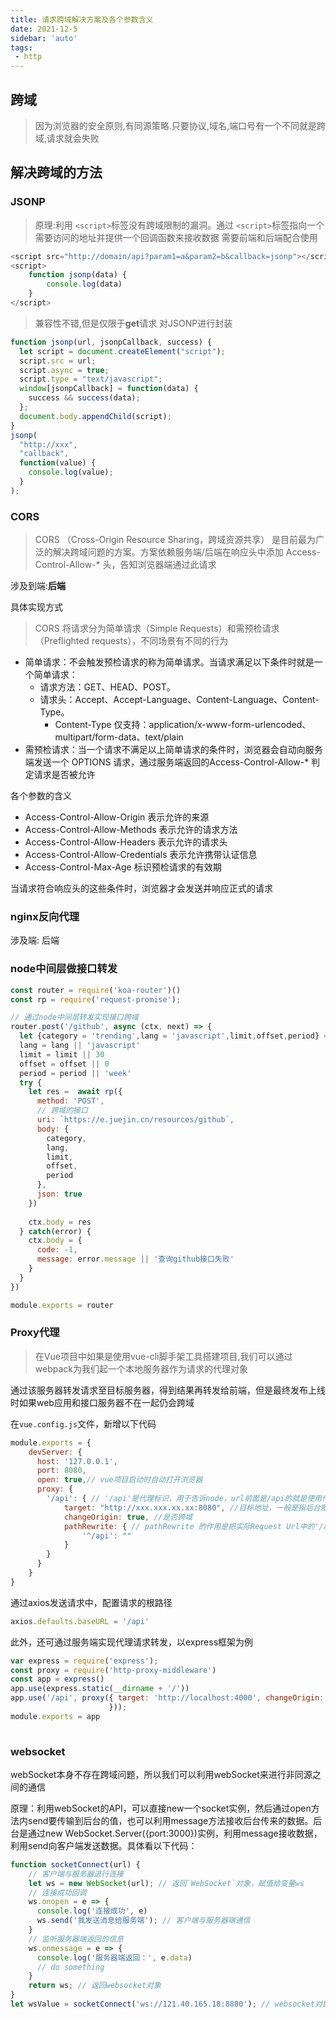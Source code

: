 ```yaml
---
title: 请求跨域解决方案及各个参数含义
date: 2021-12-5
sidebar: 'auto'
tags:
 - http
---
```


## 跨域
> 因为浏览器的安全原则,有同源策略.只要协议,域名,端口号有一个不同就是跨域,请求就会失败
## 解决跨域的方法
### JSONP
> 原理:利用 `<script>`标签没有跨域限制的漏洞。通过 `<script>`标签指向一个需要访问的地址并提供一个回调函数来接收数据
需要前端和后端配合使用
```javaScript
<script src="http://domain/api?param1=a&param2=b&callback=jsonp"></script>
<script>
    function jsonp(data) {
    	console.log(data)
	}
</script>    
```
> 兼容性不错,但是仅限于**get**请求
对JSONP进行封装
```javaScript
function jsonp(url, jsonpCallback, success) {
  let script = document.createElement("script");
  script.src = url;
  script.async = true;
  script.type = "text/javascript";
  window[jsonpCallback] = function(data) {
    success && success(data);
  };
  document.body.appendChild(script);
}
jsonp(
  "http://xxx",
  "callback",
  function(value) {
    console.log(value);
  }
);
```
### CORS
> CORS （Cross-Origin Resource Sharing，跨域资源共享） 是目前最为广泛的解决跨域问题的方案。方案依赖服务端/后端在响应头中添加 Access-Control-Allow-* 头，告知浏览器端通过此请求

涉及到端:**后端**

具体实现方式
> CORS 将请求分为简单请求（Simple Requests）和需预检请求（Preflighted requests），不同场景有不同的行为

* 简单请求：不会触发预检请求的称为简单请求。当请求满足以下条件时就是一个简单请求：
    * 请求方法：GET、HEAD、POST。
    * 请求头：Accept、Accept-Language、Content-Language、Content-Type。
        * Content-Type 仅支持：application/x-www-form-urlencoded、multipart/form-data、text/plain
* 需预检请求：当一个请求不满足以上简单请求的条件时，浏览器会自动向服务端发送一个 OPTIONS 请求，通过服务端返回的Access-Control-Allow-* 判定请求是否被允许

各个参数的含义
* Access-Control-Allow-Origin 表示允许的来源
* Access-Control-Allow-Methods 表示允许的请求方法
* Access-Control-Allow-Headers 表示允许的请求头
* Access-Control-Allow-Credentials 表示允许携带认证信息
* Access-Control-Max-Age 标识预检请求的有效期

当请求符合响应头的这些条件时，浏览器才会发送并响应正式的请求
### nginx反向代理
涉及端: 后端
### node中间层做接口转发
```javaScript
const router = require('koa-router')()
const rp = require('request-promise');

// 通过node中间层转发实现接口跨域
router.post('/github', async (ctx, next) => {
  let {category = 'trending',lang = 'javascript',limit,offset,period} = ctx.request.body 
  lang = lang || 'javascript'
  limit = limit || 30
  offset = offset || 0
  period = period || 'week'
  try {
    let res =  await rp({
      method: 'POST',
      // 跨域的接口
      uri: `https://e.juejin.cn/resources/github`,
      body: {
        category,
        lang,
        limit,
        offset,
        period
      },
      json: true
    })
    
    ctx.body = res
  } catch(error) {
    ctx.body = {
      code: -1,
      message: error.message || '查询github接口失败'
    }
  }
})

module.exports = router
```
### Proxy代理
> 在Vue项目中如果是使用vue-cli脚手架工具搭建项目,我们可以通过webpack为我们起一个本地服务器作为请求的代理对象

通过该服务器转发请求至目标服务器，得到结果再转发给前端，但是最终发布上线时如果web应用和接口服务器不在一起仍会跨域

在`vue.config.js`文件，新增以下代码
```javaScript
module.exports = {
    devServer: {
      host: '127.0.0.1',
      port: 8080,
      open: true,// vue项目启动时自动打开浏览器
      proxy: {
        '/api': { // '/api'是代理标识，用于告诉node，url前面是/api的就是使用代理的
            target: "http://xxx.xxx.xx.xx:8080", //目标地址，一般是指后台服务器地址
            changeOrigin: true, //是否跨域
            pathRewrite: { // pathRewrite 的作用是把实际Request Url中的'/api'用""代替
                '^/api': "" 
            }
        }
      }
    }
}
```

通过axios发送请求中，配置请求的根路径

```javaScript
axios.defaults.baseURL = '/api'
```

此外，还可通过服务端实现代理请求转发，以express框架为例

```javaScript
var express = require('express');
const proxy = require('http-proxy-middleware')
const app = express()
app.use(express.static(__dirname + '/'))
app.use('/api', proxy({ target: 'http://localhost:4000', changeOrigin: false
                      }));
module.exports = app
 
```
### websocket
webSocket本身不存在跨域问题，所以我们可以利用webSocket来进行非同源之间的通信

原理：利用webSocket的API，可以直接new一个socket实例，然后通过open方法内send要传输到后台的值，也可以利用message方法接收后台传来的数据。后台是通过new WebSocket.Server({port:3000})实例，利用message接收数据，利用send向客户端发送数据。具体看以下代码：

```javaScript
function socketConnect(url) {
    // 客户端与服务器进行连接
    let ws = new WebSocket(url); // 返回`WebSocket`对象，赋值给变量ws
    // 连接成功回调
    ws.onopen = e => {
      console.log('连接成功', e)
      ws.send('我发送消息给服务端'); // 客户端与服务器端通信
    }
    // 监听服务器端返回的信息
    ws.onmessage = e => {
      console.log('服务器端返回：', e.data)
      // do something
    }
    return ws; // 返回websocket对象
}
let wsValue = socketConnect('ws://121.40.165.18:8800'); // websocket对象
```